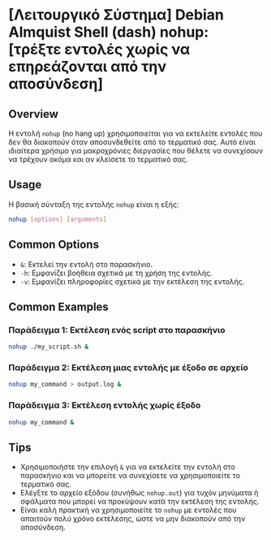 # [Λειτουργικό Σύστημα] Debian Almquist Shell (dash) nohup: [τρέξτε εντολές χωρίς να επηρεάζονται από την αποσύνδεση]

## Overview
Η εντολή `nohup` (no hang up) χρησιμοποιείται για να εκτελείτε εντολές που δεν θα διακοπούν όταν αποσυνδεθείτε από το τερματικό σας. Αυτό είναι ιδιαίτερα χρήσιμο για μακροχρόνιες διεργασίες που θέλετε να συνεχίσουν να τρέχουν ακόμα και αν κλείσετε το τερματικό σας.

## Usage
Η βασική σύνταξη της εντολής `nohup` είναι η εξής:

```bash
nohup [options] [arguments]
```

## Common Options
- `&`: Εκτελεί την εντολή στο παρασκήνιο.
- `-h`: Εμφανίζει βοήθεια σχετικά με τη χρήση της εντολής.
- `-v`: Εμφανίζει πληροφορίες σχετικά με την εκτέλεση της εντολής.

## Common Examples
### Παράδειγμα 1: Εκτέλεση ενός script στο παρασκήνιο
```bash
nohup ./my_script.sh &
```

### Παράδειγμα 2: Εκτέλεση μιας εντολής με έξοδο σε αρχείο
```bash
nohup my_command > output.log &
```

### Παράδειγμα 3: Εκτέλεση εντολής χωρίς έξοδο
```bash
nohup my_command &
```

## Tips
- Χρησιμοποιήστε την επιλογή `&` για να εκτελείτε την εντολή στο παρασκήνιο και να μπορείτε να συνεχίσετε να χρησιμοποιείτε το τερματικό σας.
- Ελέγξτε το αρχείο εξόδου (συνήθως `nohup.out`) για τυχόν μηνύματα ή σφάλματα που μπορεί να προκύψουν κατά την εκτέλεση της εντολής.
- Είναι καλή πρακτική να χρησιμοποιείτε το `nohup` με εντολές που απαιτούν πολύ χρόνο εκτέλεσης, ώστε να μην διακοπούν από την αποσύνδεση.